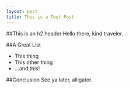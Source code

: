 ```yaml
---
layout: post
title: This is a Test Post
---
```

##This is an h2 header
Hello there, kind traveler.

##A Great List
* This thing
* This other thing
* ...and this!

##Conclusion
See ya later, alligator.